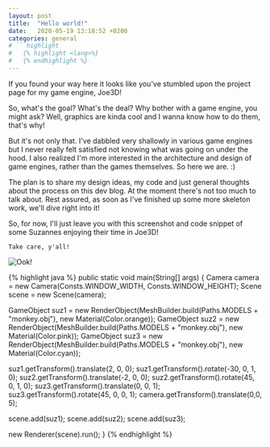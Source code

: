 ```yaml
---
layout: post
title:  "Hello world!"
date:   2020-05-19 13:18:52 +0200
categories: general
# `` highlight
#   {% highlight <lang>%}
#   {% endhighlight %}
---
```

If you found your way here it looks like you've stumbled upon the project page for my game engine, Joe3D!

So, what's the goal? What's the deal? Why bother with a game engine, you might ask? Well, graphics are kinda cool and I wanna know how to do them, that's why!

But it's not only that. I've dabbled very shallowly in various game engines but I never really felt satisfied not knowing what was going on under the hood. I also realized I'm more interested in the architecture and design of game engines, rather than the games themselves. So here we are. :)

The plan is to share my design ideas, my code and just general thoughts about the process on this dev blog. At the moment there's not too much to talk about. Rest assured, as soon as I've finished up some more skeleton work, we'll dive right into it!

So, for now, I'll just leave you with this screenshot and code snippet of some Suzannes enjoying their time in Joe3D!

`Take care, y'all!`

![Ook!](assets/imgs/suzannes.png)

{% highlight java %}
public static void main(String[] args) {
  Camera camera = new Camera(Consts.WINDOW_WIDTH, Consts.WINDOW_HEIGHT);
  Scene scene = new Scene(camera);

  GameObject suz1 = new RenderObject(MeshBuilder.build(Paths.MODELS + "monkey.obj"), 
    new Material(Color.orange));
  GameObject suz2 = new RenderObject(MeshBuilder.build(Paths.MODELS + "monkey.obj"), 
    new Material(Color.pink));
  GameObject suz3 = new RenderObject(MeshBuilder.build(Paths.MODELS + "monkey.obj"), 
    new Material(Color.cyan));

  suz1.getTransform().translate(2, 0, 0);
  suz1.getTransform().rotate(-30, 0, 1, 0);
  suz2.getTransform().translate(-2, 0, 0);
  suz2.getTransform().rotate(45, 0, 1, 0);
  suz3.getTransform().translate(0, 0, 1);
  suz3.getTransform().rotate(45, 0, 0, 1);
  camera.getTransform().translate(0,0, 5);

  scene.add(suz1);
  scene.add(suz2);
  scene.add(suz3);

  new Renderer(scene).run();
}
{% endhighlight %}